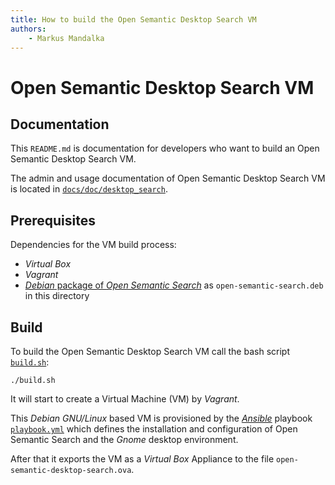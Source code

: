 ```yaml
---
title: How to build the Open Semantic Desktop Search VM
authors:
    - Markus Mandalka
---
```


# Open Semantic Desktop Search VM

## Documentation

This `README.md` is documentation for developers who want to build an Open Semantic Desktop Search VM.

The admin and usage documentation of Open Semantic Desktop Search VM is located in [`docs/doc/desktop_search`](../../docs/doc/desktop_search/README.md).


## Prerequisites

Dependencies for the VM build process:

- *Virtual Box*
- *Vagrant*
- [*Debian* package of *Open Semantic Search*](../../README.md#build-deb-package) as `open-semantic-search.deb` in this directory

## Build

To build the Open Semantic Desktop Search VM call the bash script [`build.sh`](build.sh):

```
./build.sh
```

It will start to create a Virtual Machine (VM) by *Vagrant*.

This *Debian GNU/Linux* based VM is provisioned by the [*Ansible*](https://docs.ansible.com/ansible/latest/index.html) playbook [`playbook.yml`](playbook.yml) which defines the installation and configuration of Open Semantic Search and the *Gnome* desktop environment.

After that it exports the VM as a *Virtual Box* Appliance to the file `open-semantic-desktop-search.ova`.
